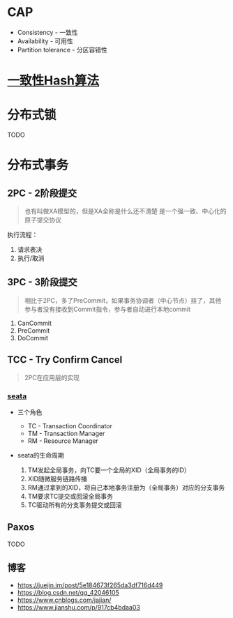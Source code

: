 # CAP
- Consistency - 一致性
- Availability - 可用性
- Partition tolerance - 分区容错性

# [一致性Hash算法](https://juejin.im/post/6856278390107078663)

# 分布式锁
TODO

# 分布式事务
## 2PC - 2阶段提交
> 也有叫做XA模型的，但是XA全称是什么还不清楚
> 是一个强一致、中心化的原子提交协议

执行流程：
1. 请求表决
2. 执行/取消

## 3PC - 3阶段提交
> 相比于2PC，多了PreCommit，如果事务协调者（中心节点）挂了，其他参与者没有接收到Commit指令，参与者自动进行本地commit
1. CanCommit
2. PreCommit
3. DoCommit

## TCC - Try Confirm Cancel
> 2PC在应用层的实现
### [seata](https://github.com/seata/seata)
- 三个角色
  - TC - Transaction Coordinator
  - TM - Transaction Manager
  - RM - Resource Manager

- seata的生命周期
  1. TM发起全局事务，向TC要一个全局的XID（全局事务的ID）
  2. XID随微服务链路传播
  3. RM通过拿到的XID，将自己本地事务注册为（全局事务）对应的分支事务
  4. TM要求TC提交或回滚全局事务
  5. TC驱动所有的分支事务提交或回滚

## Paxos
TODO

## 博客
- https://juejin.im/post/5e184673f265da3df716d449
- https://blog.csdn.net/qq_42046105
- https://www.cnblogs.com/jajian/
- https://www.jianshu.com/p/917cb4bdaa03
